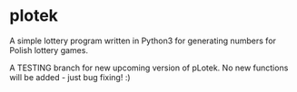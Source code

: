 plotek
======

A simple lottery program written in Python3 for generating numbers for Polish lottery games.

A TESTING branch for new upcoming version of pLotek.
No new functions will be added - just bug fixing! :)
